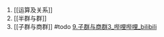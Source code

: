 1. [[运算及关系]]
2. [[半群与群]]
3. [[子群与商群]] #todo [9.子群与商群3_哔哩哔哩_bilibili](https://www.bilibili.com/video/BV1qG4y1B74U/?p=9&spm_id_from=pageDriver&vd_source=2f6070e333830b733218f35eaa70ef98)